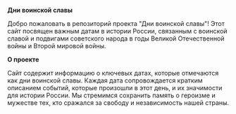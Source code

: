 **Дни воинской славы**

Добро пожаловать в репозиторий проекта "Дни воинской славы"! Этот сайт посвящен важным датам в истории России, связанным с воинской славой и подвигами советского народа в годы Великой Отечественной войны и Второй мировой войны.

**О проекте**

Сайт содержит информацию о ключевых датах, которые отмечаются как дни воинской славы. Каждая дата сопровождается кратким описанием событий, которые произошли в этот день, и их значимости для истории России. Мы стремимся сохранить память о героизме и мужестве тех, кто сражался за свободу и независимость нашей страны.
